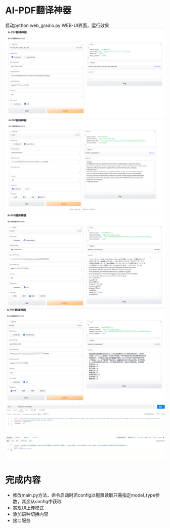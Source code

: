 # AI-PDF翻译神器
启动python web_gradio.py
WEB-UI界面，运行效果
![img2.png](img2.png)
![img.png](img.png)
![img3.png](img3.png)
![img4.png](img4.png)
![img5.png](img5.png)
# 完成内容
* 修改main.py方法，命令启动时若config以配置读取只需指定model_type参数，其余从config中获取
* 实现UI上传模式
* 添加语种切换内容
* 接口服务
